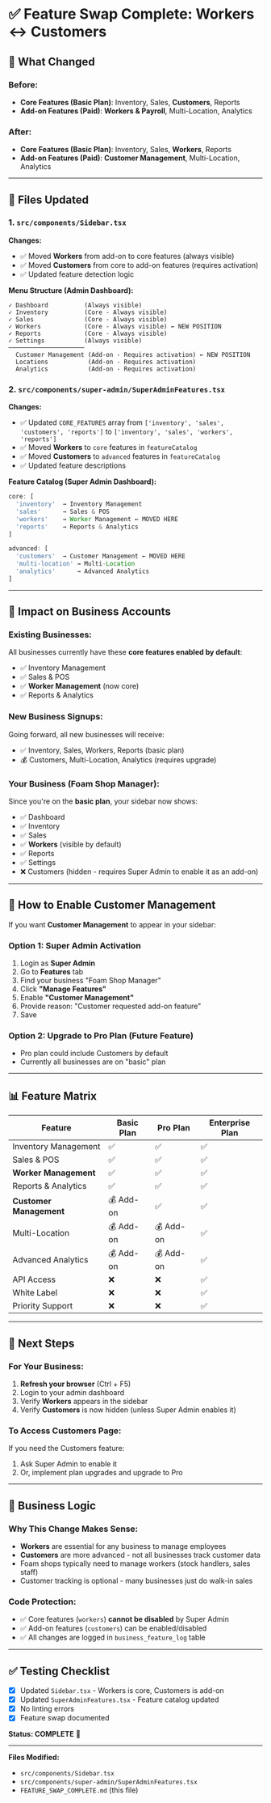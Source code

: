 # ✅ Feature Swap Complete: Workers ↔ Customers

## 🔄 What Changed

### **Before:**
- **Core Features (Basic Plan)**: Inventory, Sales, **Customers**, Reports
- **Add-on Features (Paid)**: **Workers & Payroll**, Multi-Location, Analytics

### **After:**
- **Core Features (Basic Plan)**: Inventory, Sales, **Workers**, Reports
- **Add-on Features (Paid)**: **Customer Management**, Multi-Location, Analytics

---

## 📁 Files Updated

### 1. **`src/components/Sidebar.tsx`**
**Changes:**
- ✅ Moved **Workers** from add-on to core features (always visible)
- ✅ Moved **Customers** from core to add-on features (requires activation)
- ✅ Updated feature detection logic

**Menu Structure (Admin Dashboard):**
```
✓ Dashboard          (Always visible)
✓ Inventory          (Core - Always visible)
✓ Sales              (Core - Always visible)
✓ Workers            (Core - Always visible) ← NEW POSITION
✓ Reports            (Core - Always visible)
✓ Settings           (Always visible)
─────────────────────
  Customer Management (Add-on - Requires activation) ← NEW POSITION
  Locations           (Add-on - Requires activation)
  Analytics           (Add-on - Requires activation)
```

### 2. **`src/components/super-admin/SuperAdminFeatures.tsx`**
**Changes:**
- ✅ Updated `CORE_FEATURES` array from `['inventory', 'sales', 'customers', 'reports']` to `['inventory', 'sales', 'workers', 'reports']`
- ✅ Moved **Workers** to `core` features in `featureCatalog`
- ✅ Moved **Customers** to `advanced` features in `featureCatalog`
- ✅ Updated feature descriptions

**Feature Catalog (Super Admin Dashboard):**
```typescript
core: [
  'inventory'  → Inventory Management
  'sales'      → Sales & POS
  'workers'    → Worker Management ← MOVED HERE
  'reports'    → Reports & Analytics
]

advanced: [
  'customers'  → Customer Management ← MOVED HERE
  'multi-location' → Multi-Location
  'analytics'      → Advanced Analytics
]
```

---

## 🎯 Impact on Business Accounts

### **Existing Businesses:**
All businesses currently have these **core features enabled by default**:
- ✅ Inventory Management
- ✅ Sales & POS
- ✅ **Worker Management** (now core)
- ✅ Reports & Analytics

### **New Business Signups:**
Going forward, all new businesses will receive:
- ✅ Inventory, Sales, Workers, Reports (basic plan)
- 💰 Customers, Multi-Location, Analytics (requires upgrade)

### **Your Business (Foam Shop Manager):**
Since you're on the **basic plan**, your sidebar now shows:
- ✅ Dashboard
- ✅ Inventory
- ✅ Sales
- ✅ **Workers** (visible by default)
- ✅ Reports
- ✅ Settings
- ❌ Customers (hidden - requires Super Admin to enable it as an add-on)

---

## 🔧 How to Enable Customer Management

If you want **Customer Management** to appear in your sidebar:

### **Option 1: Super Admin Activation**
1. Login as **Super Admin**
2. Go to **Features** tab
3. Find your business "Foam Shop Manager"
4. Click **"Manage Features"**
5. Enable **"Customer Management"**
6. Provide reason: "Customer requested add-on feature"
7. Save

### **Option 2: Upgrade to Pro Plan** (Future Feature)
- Pro plan could include Customers by default
- Currently all businesses are on "basic" plan

---

## 📊 Feature Matrix

| Feature | Basic Plan | Pro Plan | Enterprise Plan |
|---------|-----------|----------|-----------------|
| Inventory Management | ✅ | ✅ | ✅ |
| Sales & POS | ✅ | ✅ | ✅ |
| **Worker Management** | ✅ | ✅ | ✅ |
| Reports & Analytics | ✅ | ✅ | ✅ |
| **Customer Management** | 💰 Add-on | ✅ | ✅ |
| Multi-Location | 💰 Add-on | 💰 Add-on | ✅ |
| Advanced Analytics | 💰 Add-on | 💰 Add-on | ✅ |
| API Access | ❌ | ❌ | ✅ |
| White Label | ❌ | ❌ | ✅ |
| Priority Support | ❌ | ❌ | ✅ |

---

## 🚀 Next Steps

### **For Your Business:**
1. **Refresh your browser** (Ctrl + F5)
2. Login to your admin dashboard
3. Verify **Workers** appears in the sidebar
4. Verify **Customers** is now hidden (unless Super Admin enables it)

### **To Access Customers Page:**
If you need the Customers feature:
1. Ask Super Admin to enable it
2. Or, implement plan upgrades and upgrade to Pro

---

## 📝 Business Logic

### **Why This Change Makes Sense:**
- **Workers** are essential for any business to manage employees
- **Customers** are more advanced - not all businesses track customer data
- Foam shops typically need to manage workers (stock handlers, sales staff)
- Customer tracking is optional - many businesses just do walk-in sales

### **Code Protection:**
- ✅ Core features (`workers`) **cannot be disabled** by Super Admin
- ✅ Add-on features (`customers`) can be enabled/disabled
- ✅ All changes are logged in `business_feature_log` table

---

## ✅ Testing Checklist

- [x] Updated `Sidebar.tsx` - Workers is core, Customers is add-on
- [x] Updated `SuperAdminFeatures.tsx` - Feature catalog updated
- [x] No linting errors
- [x] Feature swap documented

**Status: COMPLETE** 🎉

---

**Files Modified:**
- `src/components/Sidebar.tsx`
- `src/components/super-admin/SuperAdminFeatures.tsx`
- `FEATURE_SWAP_COMPLETE.md` (this file)

